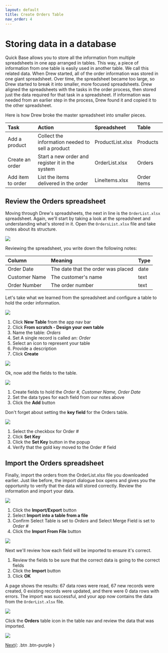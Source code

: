 ```yaml
---
layout: default
title: Create Orders Table
nav_order: 4
---
```


# Storing data in a database

Quick Base allows you to store all the information from multiple spreadsheets in one app arranged in tables. This way, a piece of information from one table is easily used in another table. We call this related data. When Drew started, all of the order information was stored in one giant spreadsheet. Over time, the spreadsheet became too large, so Drew started to break it into smaller, more focused spreadsheets. Drew aligned the spreadsheets with the tasks in the order process, then stored just the data required for that task in a spreadsheet. If information was needed from an earlier step in the process, Drew found it and copied it to the other spreadsheet.

Here is how Drew broke the master spreadsheet into smaller pieces.

| Task | Action | Spreadsheet | Table | 
|:-----|:-------|:------------|:------|
| Add a product | Collect the information needed to sell a product | ProductList.xlsx | Products |
| Create an order | Start a new order and register it in the system | OrderList.xlsx | Orders | 
| Add item to order | List the items delivered in the order | LineItems.xlsx | Order Items |

## Review the Orders spreadsheet

Moving through Drew's spreadsheets, the next in line is the `OrderList.xlsx` spreadsheet. Again, we'll start by taking a look at the spreadsheet and understanding what's stored in it. Open the `OrdersList.xlsx` file and take notes about its structure.

![](assets/images/ordersTable.png)

Reviewing the spreadsheet, you write down the following notes:

| Column | Meaning | Type |
|:-|:-|:-|
| Order Date | The date that the order was placed | date |
| Customer Name | The customer's name| text |
| Order Number | The order number | text |

Let's take what we learned from the spreadsheet and configure a table to hold the order information. 

![](assets/images/image-17.png)

1. Click **New Table** from the app nav bar  
2. Click **From scratch - Design your own table**
3. Name the table: _Orders_
4. Set A single record is called an: _Order_
5. Select an icon to represent your table
6. Provide a description
7. Click **Create**

![](assets/images/image-18.png)

Ok, now add the fields to the table.

![](assets/images/image-19.png)

1. Create fields to hold the _Order #, Customer Name, Order Date_ 
2. Set the data types for each field from our notes above
3. Click the **Add** button

Don't forget about setting the **key field** for the Orders table. 

![](assets/images/image-20.png)

 1. Select the checkbox for Order #
 2. Click **Set Key**
 3. Click the **Set Key** button in the popup  
 4. Verify that the gold key moved to the Order # field

## Import the Orders spreadsheet

Finally, import the orders from the OrderList.xlsx file you downloaded earlier. Just like before, the import dialogue box opens and gives you the opportunity to verify that the data will stored correctly. Review the information and import your data.

![](assets/images/image-21.png)

1. Click the **Import/Export** button
2. Select **Import into a table from a file**
3. Confirm Select Table is set to _Orders_ and Select Merge Field is set to _Order #_
4. Click the **Import From File** button

![](assets/images/image-22.png)

Next we'll review how each field will be imported to ensure it's correct.
1. Review the fields to be sure that the correct data is going to the correct fields
2. Click the **Import** button
3. Click **OK**

A page shows the results: 67 data rows were read, 67 new records were created, 0 existing records were updated, and there were 0 data rows with errors. The import was successful, and your app now contains the data from the `OrderList.xlsx` file. 

![](assets/images/image-23.png)

Click the **Orders** table icon in the table nav and review the data that was imported.

![](assets/images/image-24.png)

[Next](relationships.html){: .btn .btn-purple }
